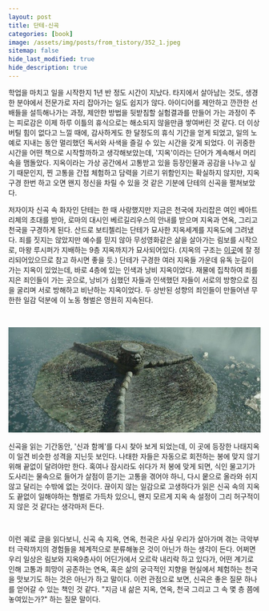 ```yaml
---
layout: post
title: 단테-신곡
categories: [book]
image: /assets/img/posts/from_tistory/352_1.jpeg
sitemap: false
hide_last_modified: true
hide_description: true
---
```





학업을 마치고 일을 시작한지 1년 반 정도 시간이 지났다. 타지에서 살아남는 것도, 생경한 분야에서 전문가로 자리 잡아가는 일도 쉽지가 않다. 아이디어를 제안하고 깐깐한 선배들을 설득해나가는 과정, 제안한 방법을 뒷받침할 실험결과를 만들어 가는 과정이 주는 피로감은 이제 하루 이틀의 휴식으로는 해소되지 않을만큼 쌓여버린 것 같다. 더 이상 버틸 힘이 없다고 느낄 때에, 감사하게도 한 달정도의 휴식 기간을 얻게 되었고, 일의 노예로 지내는 동안 멀리했던 독서와 사색을 즐길 수 있는 시간을 갖게 되었다. 이 귀중한 시간을 어떤 책으로 시작할까하고 생각해보았는데, '지옥'이라는 단어가 계속해서 머리 속을 맴돌았다. 지옥이라는 가상 공간에서 고통받고 있을 등장인물과 공감을 나누고 싶기 때문인지, 찐 고통을 간접 체험하고 담력을 기르기 위함인지는 확실하지 않지만, 지옥 구경 한번 하고 오면 왠지 정신을 차릴 수 있을 것 같은 기분에 단테의 신곡을 펼쳐보았다.







저자이자 신곡 속 화자인 단테는 한 때 사랑했지만 지금은 천국에 자리잡은 여인 베아트리체의 초대를 받아, 로마의 대시인 베르길리우스의 안내를 받으며 지옥과 연옥, 그리고 천국을 구경하게 된다. 산드로 보티첼리는 단테가 묘사한 지옥세계를 지옥도에 그려냈다. 죄를 짓지는 않았지만 예수를 믿지 않아 무성영화같은 삶을 살아가는 림보를 시작으로, 마왕 루시퍼가 지배하는 9층 지옥까지가 묘사되어있다. (지옥의 구조는 [이곳](https://namu.wiki/w/%EC%8B%A0%EA%B3%A1/%EC%A7%80%EC%98%A5%ED%8E%B8)에 잘 정리되어있으므로 참고 하시면 좋을 듯.) 단테가 구경한 여러 지옥들 가운데 유독 눈길이 가는 지옥이 있었는데, 바로 4층에 있는 인색과 낭비 지옥이었다. 재물에 집착하여 죄를 지은 죄인들이 가는 곳으로, 낭비가 심했던 자들과 인색했던 자들이 서로의 방향으로 짐을 굴리며 서로 방해하고 비난하는 지옥이었다. 두 상반된 성향의 죄인들이 만들어낸 무한한 일감 덕분에 이 노동 형벌은 영원히 지속된다. 


 


![](/assets/img/posts/from_tistory/352_2.jpeg)


신곡을 읽는 기간동안, '신과 함께'를 다시 찾아 보게 되었는데, 이 곳에 등장한 나태지옥이 일견 비슷한 성격을 지닌듯 보인다. 나태한 자들은 자동으로 회전하는 봉에 맞지 않기 위해 끝없이 달려야만 한다. 혹여나 잠시라도 쉬다가 저 봉에 맞게 되면, 식인 물고기가 도사리는 물속으로 들어가 살점이 뜯기는 고통을 겪어야 하니, 다시 뭍으로 올라와 쉬지 않고 달리는 수밖에 없는 것이다. 끊이지 않는 일감으로 고생하다가 읽은 신곡 속의 지옥도 끝없이 일해야하는 형벌로 가득차 있으니, 왠지 모르게 지옥 속 설정이 그리 허구적이지 않은 것 같다는 생각마저 든다. 


 


이런 궤로 글을 읽다보니, 신곡 속 지옥, 연옥, 천국은 사실 우리가 살아가며 겪는 극악부터 극락까지의 경험들을 체계적으로 분류해놓은 것이 아닌가 하는 생각이 든다. 어쩌면 우리 일상은 림보와 지옥9층사이 어딘가에서 오르락 내리락 하고 있다가, 어떤 계기로 인해 고통과 희망이 공존하는 연옥, 혹은 삶의 궁극적인 지향을 현실에서 체험하는 천국을 맛보기도 하는 것은 아닌가 하고 말이다. 이런 관점으로 보면, 신곡은 좋은 질문 하나를 얻어갈 수 있는 책인 것 같다. "지금 내 삶은 지옥, 연옥, 천국 그리고 그 속 몇 층 쯤에 놓여있는가?" 하는 질문 말이다.

